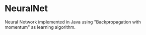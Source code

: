 NeuralNet
=========

Neural Network implemented in Java using "Backpropagation with momentum" as learning algorithm.
